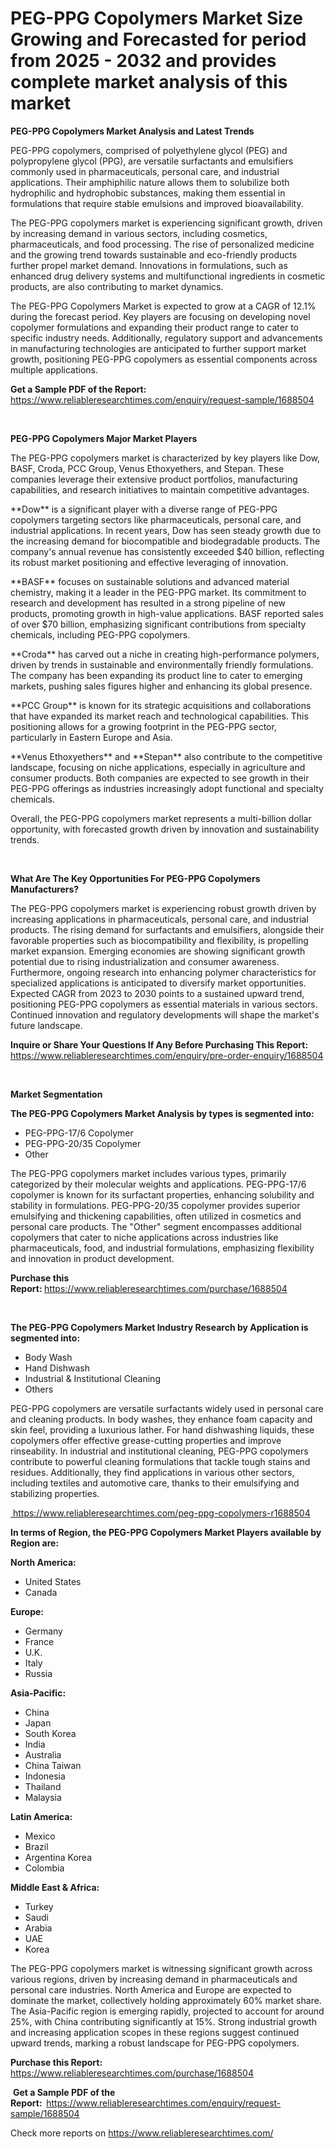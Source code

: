 <p><h1>PEG-PPG Copolymers Market Size Growing and Forecasted for period from 2025 - 2032 and provides complete market analysis of this market</h1></p><p><strong>PEG-PPG Copolymers Market Analysis and Latest Trends</strong></p>
<p><p>PEG-PPG copolymers, comprised of polyethylene glycol (PEG) and polypropylene glycol (PPG), are versatile surfactants and emulsifiers commonly used in pharmaceuticals, personal care, and industrial applications. Their amphiphilic nature allows them to solubilize both hydrophilic and hydrophobic substances, making them essential in formulations that require stable emulsions and improved bioavailability.</p><p>The PEG-PPG copolymers market is experiencing significant growth, driven by increasing demand in various sectors, including cosmetics, pharmaceuticals, and food processing. The rise of personalized medicine and the growing trend towards sustainable and eco-friendly products further propel market demand. Innovations in formulations, such as enhanced drug delivery systems and multifunctional ingredients in cosmetic products, are also contributing to market dynamics.</p><p>The PEG-PPG Copolymers Market is expected to grow at a CAGR of 12.1% during the forecast period. Key players are focusing on developing novel copolymer formulations and expanding their product range to cater to specific industry needs. Additionally, regulatory support and advancements in manufacturing technologies are anticipated to further support market growth, positioning PEG-PPG copolymers as essential components across multiple applications.</p></p>
<p><strong>Get a Sample PDF of the Report:&nbsp;</strong> <a href="https://www.reliableresearchtimes.com/enquiry/request-sample/1688504?utm_campaign=2201&utm_medium=2&utm_source=Github&utm_content=ia&utm_term=26032025&utm_id=peg-ppg-copolymers">https://www.reliableresearchtimes.com/enquiry/request-sample/1688504</a></p>
<p>&nbsp;</p>
<p><strong>PEG-PPG Copolymers Major Market Players</strong></p>
<p><p>The PEG-PPG copolymers market is characterized by key players like Dow, BASF, Croda, PCC Group, Venus Ethoxyethers, and Stepan. These companies leverage their extensive product portfolios, manufacturing capabilities, and research initiatives to maintain competitive advantages.</p><p>**Dow** is a significant player with a diverse range of PEG-PPG copolymers targeting sectors like pharmaceuticals, personal care, and industrial applications. In recent years, Dow has seen steady growth due to the increasing demand for biocompatible and biodegradable products. The company's annual revenue has consistently exceeded $40 billion, reflecting its robust market positioning and effective leveraging of innovation.</p><p>**BASF** focuses on sustainable solutions and advanced material chemistry, making it a leader in the PEG-PPG market. Its commitment to research and development has resulted in a strong pipeline of new products, promoting growth in high-value applications. BASF reported sales of over $70 billion, emphasizing significant contributions from specialty chemicals, including PEG-PPG copolymers.</p><p>**Croda** has carved out a niche in creating high-performance polymers, driven by trends in sustainable and environmentally friendly formulations. The company has been expanding its product line to cater to emerging markets, pushing sales figures higher and enhancing its global presence.</p><p>**PCC Group** is known for its strategic acquisitions and collaborations that have expanded its market reach and technological capabilities. This positioning allows for a growing footprint in the PEG-PPG sector, particularly in Eastern Europe and Asia.</p><p>**Venus Ethoxyethers** and **Stepan** also contribute to the competitive landscape, focusing on niche applications, especially in agriculture and consumer products. Both companies are expected to see growth in their PEG-PPG offerings as industries increasingly adopt functional and specialty chemicals.</p><p>Overall, the PEG-PPG copolymers market represents a multi-billion dollar opportunity, with forecasted growth driven by innovation and sustainability trends.</p></p>
<p>&nbsp;</p>
<p><strong>What Are The Key Opportunities For PEG-PPG Copolymers Manufacturers?</strong></p>
<p><p>The PEG-PPG copolymers market is experiencing robust growth driven by increasing applications in pharmaceuticals, personal care, and industrial products. The rising demand for surfactants and emulsifiers, alongside their favorable properties such as biocompatibility and flexibility, is propelling market expansion. Emerging economies are showing significant growth potential due to rising industrialization and consumer awareness. Furthermore, ongoing research into enhancing polymer characteristics for specialized applications is anticipated to diversify market opportunities. Expected CAGR from 2023 to 2030 points to a sustained upward trend, positioning PEG-PPG copolymers as essential materials in various sectors. Continued innovation and regulatory developments will shape the market's future landscape.</p></p>
<p><strong>Inquire or Share Your Questions If Any Before Purchasing This Report:</strong> <a href="https://www.reliableresearchtimes.com/enquiry/pre-order-enquiry/1688504?utm_campaign=2201&utm_medium=2&utm_source=Github&utm_content=ia&utm_term=26032025&utm_id=peg-ppg-copolymers">https://www.reliableresearchtimes.com/enquiry/pre-order-enquiry/1688504</a></p>
<p>&nbsp;</p>
<p><strong>Market Segmentation</strong></p>
<p><strong>The PEG-PPG Copolymers Market Analysis by types is segmented into:</strong></p>
<p><ul><li>PEG-PPG-17/6 Copolymer</li><li>PEG-PPG-20/35 Copolymer</li><li>Other</li></ul></p>
<p><p>The PEG-PPG copolymers market includes various types, primarily categorized by their molecular weights and applications. PEG-PPG-17/6 copolymer is known for its surfactant properties, enhancing solubility and stability in formulations. PEG-PPG-20/35 copolymer provides superior emulsifying and thickening capabilities, often utilized in cosmetics and personal care products. The "Other" segment encompasses additional copolymers that cater to niche applications across industries like pharmaceuticals, food, and industrial formulations, emphasizing flexibility and innovation in product development.</p></p>
<p><strong>Purchase this Report:&nbsp;</strong><a href="https://www.reliableresearchtimes.com/purchase/1688504?utm_campaign=2201&utm_medium=2&utm_source=Github&utm_content=ia&utm_term=26032025&utm_id=peg-ppg-copolymers">https://www.reliableresearchtimes.com/purchase/1688504</a></p>
<p>&nbsp;</p>
<p><strong>The PEG-PPG Copolymers Market Industry Research by Application is segmented into:</strong></p>
<p><ul><li>Body Wash</li><li>Hand Dishwash</li><li>Industrial & Institutional Cleaning</li><li>Others</li></ul></p>
<p><p>PEG-PPG copolymers are versatile surfactants widely used in personal care and cleaning products. In body washes, they enhance foam capacity and skin feel, providing a luxurious lather. For hand dishwashing liquids, these copolymers offer effective grease-cutting properties and improve rinseability. In industrial and institutional cleaning, PEG-PPG copolymers contribute to powerful cleaning formulations that tackle tough stains and residues. Additionally, they find applications in various other sectors, including textiles and automotive care, thanks to their emulsifying and stabilizing properties.</p></p>
<p><a href="https://www.reliableresearchtimes.com/peg-ppg-copolymers-r1688504?utm_campaign=2201&utm_medium=2&utm_source=Github&utm_content=ia&utm_term=26032025&utm_id=peg-ppg-copolymers">&nbsp;https://www.reliableresearchtimes.com/peg-ppg-copolymers-r1688504</a></p>
<p><strong>In terms of Region, the PEG-PPG Copolymers Market Players available by Region are:</strong></p>
<p>
    <p> <strong> North America: </strong>
        <ul>
            <li>United States</li>
            <li>Canada</li>
        </ul>
        </p> 
    <p> <strong> Europe: </strong>
        <ul>
            <li>Germany</li>
            <li>France</li>
            <li>U.K.</li>
            <li>Italy</li>
            <li>Russia</li>
        </ul>
        </p> 
    <p> <strong> Asia-Pacific: </strong>
        <ul>
            <li>China</li>
            <li>Japan</li>
            <li>South Korea</li>
            <li>India</li>
            <li>Australia</li>
            <li>China Taiwan</li>
            <li>Indonesia</li>
            <li>Thailand</li>
            <li>Malaysia</li>
        </ul>
        </p> 
    <p> <strong> Latin America: </strong>
        <ul>
            <li>Mexico</li>
            <li>Brazil</li>
            <li>Argentina Korea</li>
            <li>Colombia</li>
        </ul>
        </p> 
    <p> <strong> Middle East & Africa: </strong>
        <ul>
            <li>Turkey</li>
            <li>Saudi</li>
            <li>Arabia</li>
            <li>UAE</li>
            <li>Korea</li>
        </ul>
    </p>
    </p>
<p><p>The PEG-PPG copolymers market is witnessing significant growth across various regions, driven by increasing demand in pharmaceuticals and personal care industries. North America and Europe are expected to dominate the market, collectively holding approximately 60% market share. The Asia-Pacific region is emerging rapidly, projected to account for around 25%, with China contributing significantly at 15%. Strong industrial growth and increasing application scopes in these regions suggest continued upward trends, marking a robust landscape for PEG-PPG copolymers.</p></p>
<p><strong>Purchase this Report: </strong><a href="https://www.reliableresearchtimes.com/purchase/1688504?utm_campaign=2201&utm_medium=2&utm_source=Github&utm_content=ia&utm_term=26032025&utm_id=peg-ppg-copolymers">https://www.reliableresearchtimes.com/purchase/1688504</a></p>
<p>&nbsp;<strong>Get a Sample PDF of the Report:&nbsp;&nbsp;</strong><a href="https://www.reliableresearchtimes.com/enquiry/request-sample/1688504?utm_campaign=2201&utm_medium=2&utm_source=Github&utm_content=ia&utm_term=26032025&utm_id=peg-ppg-copolymers">https://www.reliableresearchtimes.com/enquiry/request-sample/1688504</a></p>
<p><strong></strong></p>
<p>Check more reports on <a href="https://www.reliableresearchtimes.com/?utm_campaign=2201&utm_medium=2&utm_source=Github&utm_content=ia&utm_term=26032025&utm_id=peg-ppg-copolymers">https://www.reliableresearchtimes.com/</a></p>